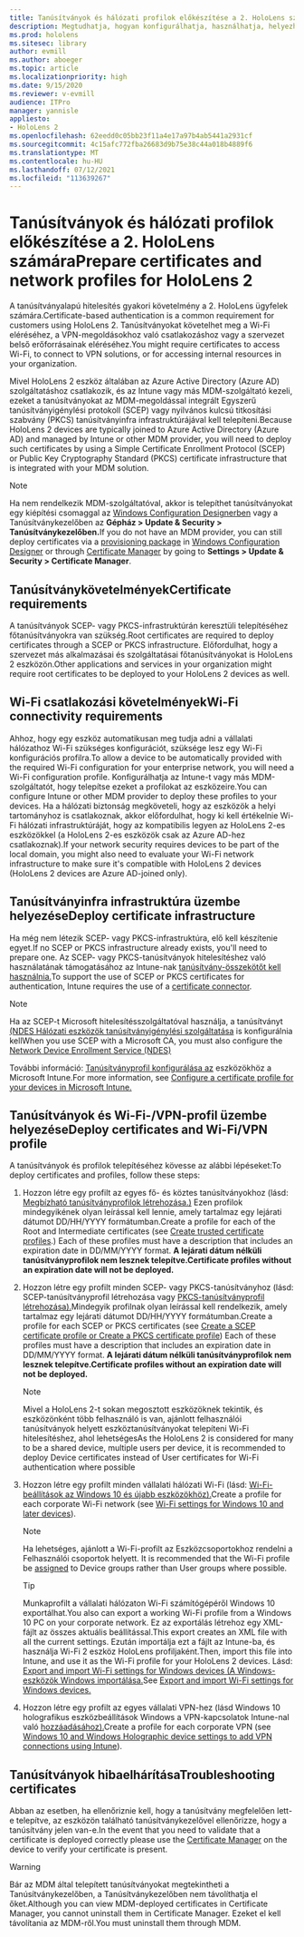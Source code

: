 ```yaml
---
title: Tanúsítványok és hálózati profilok előkészítése a 2. HoloLens számára
description: Megtudhatja, hogyan konfigurálhatja, használhatja, helyezheti üzembe és háríthatja el a hálózati tanúsítványokat HoloLens 2 vegyes valóságú eszközön.
ms.prod: hololens
ms.sitesec: library
author: evmill
ms.author: aboeger
ms.topic: article
ms.localizationpriority: high
ms.date: 9/15/2020
ms.reviewer: v-evmill
audience: ITPro
manager: yannisle
appliesto:
- HoloLens 2
ms.openlocfilehash: 62eedd0c05bb23f11a4e17a97b4ab5441a2931cf
ms.sourcegitcommit: 4c15afc772fba26683d9b75e38c44a018b4889f6
ms.translationtype: MT
ms.contentlocale: hu-HU
ms.lasthandoff: 07/12/2021
ms.locfileid: "113639267"
---
```

# <a name="prepare-certificates-and-network-profiles-for-hololens-2"></a><span data-ttu-id="fb454-103">Tanúsítványok és hálózati profilok előkészítése a 2. HoloLens számára</span><span class="sxs-lookup"><span data-stu-id="fb454-103">Prepare certificates and network profiles for HoloLens 2</span></span>

<span data-ttu-id="fb454-104">A tanúsítványalapú hitelesítés gyakori követelmény a 2. HoloLens ügyfelek számára.</span><span class="sxs-lookup"><span data-stu-id="fb454-104">Certificate-based authentication is a common requirement for customers using HoloLens 2.</span></span> <span data-ttu-id="fb454-105">Tanúsítványokat követelhet meg a Wi-Fi eléréséhez, a VPN-megoldásokhoz való csatlakozáshoz vagy a szervezet belső erőforrásainak eléréséhez.</span><span class="sxs-lookup"><span data-stu-id="fb454-105">You might require certificates to access Wi-Fi, to connect to VPN solutions, or for accessing internal resources in your organization.</span></span>

<span data-ttu-id="fb454-106">Mivel HoloLens 2 eszköz általában az Azure Active Directory (Azure AD) szolgáltatáshoz csatlakozik, és az Intune vagy más MDM-szolgáltató kezeli, ezeket a tanúsítványokat az MDM-megoldással integrált Egyszerű tanúsítványigénylési protokoll (SCEP) vagy nyilvános kulcsú titkosítási szabvány (PKCS) tanúsítványinfra infrastruktúrájával kell telepíteni.</span><span class="sxs-lookup"><span data-stu-id="fb454-106">Because HoloLens 2 devices are typically joined to Azure Active Directory (Azure AD) and managed by Intune or other MDM provider, you will need to deploy such certificates by using a Simple Certificate Enrollment Protocol (SCEP) or Public Key Cryptography Standard (PKCS) certificate infrastructure that is integrated with your MDM solution.</span></span> 

>[!NOTE]
> <span data-ttu-id="fb454-107">Ha nem rendelkezik MDM-szolgáltatóval, akkor is [](hololens-provisioning.md#steps-for-creating-provisioning-packages) telepíthet tanúsítványokat egy kiépítési [](certificate-manager.md) csomaggal az [Windows Configuration Designerben](https://www.microsoft.com/p/windows-configuration-designer/9nblggh4tx22?rtc=1&activetab=pivot:regionofsystemrequirementstab) vagy a Tanúsítványkezelőben az **Gépház > Update & Security > Tanúsítványkezelőben.**</span><span class="sxs-lookup"><span data-stu-id="fb454-107">If you do not have an MDM provider, you can still deploy certificates via a [provisioning package](hololens-provisioning.md#steps-for-creating-provisioning-packages) in [Windows Configuration Designer](https://www.microsoft.com/p/windows-configuration-designer/9nblggh4tx22?rtc=1&activetab=pivot:regionofsystemrequirementstab) or through [Certificate Manager](certificate-manager.md) by going to **Settings > Update & Security > Certificate Manager**.</span></span>

## <a name="certificate-requirements"></a><span data-ttu-id="fb454-108">Tanúsítványkövetelmények</span><span class="sxs-lookup"><span data-stu-id="fb454-108">Certificate requirements</span></span>
<span data-ttu-id="fb454-109">A tanúsítványok SCEP- vagy PKCS-infrastruktúrán keresztüli telepítéséhez főtanúsítványokra van szükség.</span><span class="sxs-lookup"><span data-stu-id="fb454-109">Root certificates are required to deploy certificates through a SCEP or PKCS infrastructure.</span></span> <span data-ttu-id="fb454-110">Előfordulhat, hogy a szervezet más alkalmazásai és szolgáltatásai főtanúsítványokat is HoloLens 2 eszközön.</span><span class="sxs-lookup"><span data-stu-id="fb454-110">Other applications and services in your organization might require root certificates to be deployed to your HoloLens 2 devices as well.</span></span> 

## <a name="wi-fi-connectivity-requirements"></a><span data-ttu-id="fb454-111">Wi-Fi csatlakozási követelmények</span><span class="sxs-lookup"><span data-stu-id="fb454-111">Wi-Fi connectivity requirements</span></span>
<span data-ttu-id="fb454-112">Ahhoz, hogy egy eszköz automatikusan meg tudja adni a vállalati hálózathoz Wi-Fi szükséges konfigurációt, szüksége lesz egy Wi-Fi konfigurációs profilra.</span><span class="sxs-lookup"><span data-stu-id="fb454-112">To allow a device to be automatically provided with the required Wi-Fi configuration for your enterprise network, you will need a Wi-Fi configuration profile.</span></span> <span data-ttu-id="fb454-113">Konfigurálhatja az Intune-t vagy más MDM-szolgáltatót, hogy telepítse ezeket a profilokat az eszközeire.</span><span class="sxs-lookup"><span data-stu-id="fb454-113">You can configure Intune or other MDM provider to deploy these profiles to your devices.</span></span> <span data-ttu-id="fb454-114">Ha a hálózati biztonság megköveteli, hogy az eszközök a helyi tartományhoz is csatlakoznak, akkor előfordulhat, hogy ki kell értékelnie Wi-Fi hálózati infrastruktúráját, hogy az kompatibilis legyen az HoloLens 2-es eszközökkel (a HoloLens 2-es eszközök csak az Azure AD-hez csatlakoznak).</span><span class="sxs-lookup"><span data-stu-id="fb454-114">If your network security requires devices to be part of the local domain, you might also need to evaluate your Wi-Fi network infrastructure to make sure it's compatible with HoloLens 2 devices (HoloLens 2 devices are Azure AD-joined only).</span></span>

## <a name="deploy-certificate-infrastructure"></a><span data-ttu-id="fb454-115">Tanúsítványinfra infrastruktúra üzembe helyezése</span><span class="sxs-lookup"><span data-stu-id="fb454-115">Deploy certificate infrastructure</span></span>
<span data-ttu-id="fb454-116">Ha még nem létezik SCEP- vagy PKCS-infrastruktúra, elő kell készítenie egyet.</span><span class="sxs-lookup"><span data-stu-id="fb454-116">If no SCEP or PKCS infrastructure already exists, you'll need to prepare one.</span></span> <span data-ttu-id="fb454-117">Az SCEP- vagy PKCS-tanúsítványok hitelesítéshez való használatának támogatásához az Intune-nak [tanúsítvány-összekötőt kell használnia.](/mem/intune/protect/certificate-connectors)</span><span class="sxs-lookup"><span data-stu-id="fb454-117">To support the use of SCEP or PKCS certificates for authentication, Intune requires the use of a [certificate connector](/mem/intune/protect/certificate-connectors).</span></span>

> [!NOTE]
> <span data-ttu-id="fb454-118">Ha az SCEP-t Microsoft hitelesítésszolgáltatóval használja, a tanúsítványt [(NDES Hálózati eszközök tanúsítványigénylési szolgáltatása](/mem/intune/protect/certificates-scep-configure#set-up-ndes) is konfigurálnia kell</span><span class="sxs-lookup"><span data-stu-id="fb454-118">When you use SCEP with a Microsoft CA, you must also configure the [Network Device Enrollment Service (NDES)](/mem/intune/protect/certificates-scep-configure#set-up-ndes)</span></span>

<span data-ttu-id="fb454-119">További információ: [Tanúsítványprofil konfigurálása az](/intune/certificates-configure) eszközökhöz a Microsoft Intune.</span><span class="sxs-lookup"><span data-stu-id="fb454-119">For more information, see [Configure a certificate profile for your devices in Microsoft Intune.](/intune/certificates-configure)</span></span>

## <a name="deploy-certificates-and-wi-fivpn-profile"></a><span data-ttu-id="fb454-120">Tanúsítványok és Wi-Fi-/VPN-profil üzembe helyezése</span><span class="sxs-lookup"><span data-stu-id="fb454-120">Deploy certificates and Wi-Fi/VPN profile</span></span>
<span data-ttu-id="fb454-121">A tanúsítványok és profilok telepítéséhez kövesse az alábbi lépéseket:</span><span class="sxs-lookup"><span data-stu-id="fb454-121">To deploy certificates and profiles, follow these steps:</span></span>
1.  <span data-ttu-id="fb454-122">Hozzon létre egy profilt az egyes fő- és köztes tanúsítványokhoz (lásd: [Megbízható tanúsítványprofilok létrehozása.)](/intune/protect/certificates-configure#create-trusted-certificate-profiles) Ezen profilok mindegyikének olyan leírással kell lennie, amely tartalmaz egy lejárati dátumot DD/HH/YYYY formátumban.</span><span class="sxs-lookup"><span data-stu-id="fb454-122">Create a profile for each of the Root and Intermediate certificates (see [Create trusted certificate profiles](/intune/protect/certificates-configure#create-trusted-certificate-profiles).) Each of these profiles must have a description that includes an expiration date in DD/MM/YYYY format.</span></span> <span data-ttu-id="fb454-123">**A lejárati dátum nélküli tanúsítványprofilok nem lesznek telepítve.**</span><span class="sxs-lookup"><span data-stu-id="fb454-123">**Certificate profiles without an expiration date will not be deployed.**</span></span>
1.  <span data-ttu-id="fb454-124">Hozzon létre egy profilt minden SCEP- vagy PKCS-tanúsítványhoz (lásd: SCEP-tanúsítványprofil létrehozása vagy [PKCS-tanúsítványprofil létrehozása).](/intune/protect/certficates-pfx-configure#create-a-pkcs-certificate-profile)Mindegyik profilnak olyan leírással kell rendelkezik, amely tartalmaz egy lejárati dátumot DD/HH/YYYY formátumban.</span><span class="sxs-lookup"><span data-stu-id="fb454-124">Create a profile for each SCEP or PKCS certificates (see [Create a SCEP certificate profile or Create a PKCS certificate profile](/intune/protect/certficates-pfx-configure#create-a-pkcs-certificate-profile)) Each of these profiles must have a description that includes an expiration date in DD/MM/YYYY format.</span></span> <span data-ttu-id="fb454-125">**A lejárati dátum nélküli tanúsítványprofilok nem lesznek telepítve.**</span><span class="sxs-lookup"><span data-stu-id="fb454-125">**Certificate profiles without an expiration date will not be deployed.**</span></span>

    > [!NOTE]
    > <span data-ttu-id="fb454-126">Mivel a HoloLens 2-t sokan megosztott eszközöknek tekintik, és eszközönként több felhasználó is van, ajánlott felhasználói tanúsítványok helyett eszköztanúsítványokat telepíteni Wi-Fi hitelesítéshez, ahol lehetséges</span><span class="sxs-lookup"><span data-stu-id="fb454-126">As the HoloLens 2 is considered for many to be a shared device, multiple users per device, it is recommended to deploy Device certificates instead of User certificates for Wi-Fi authentication where possible</span></span>

3.  <span data-ttu-id="fb454-127">Hozzon létre egy profilt minden vállalati hálózati Wi-Fi (lásd: [Wi-Fi-beállítások az Windows 10 és újabb eszközökhöz).](/intune/wi-fi-settings-windows)</span><span class="sxs-lookup"><span data-stu-id="fb454-127">Create a profile for each corporate Wi-Fi network (see [Wi-Fi settings for Windows 10 and later devices](/intune/wi-fi-settings-windows)).</span></span> 
    > [!NOTE]
    > <span data-ttu-id="fb454-128">Ha lehetséges, ajánlott a Wi-Fi-profilt az Eszközcsoportokhoz rendelni a Felhasználói csoportok helyett. [](/mem/intune/configuration/device-profile-assign)</span><span class="sxs-lookup"><span data-stu-id="fb454-128">It is recommended that the Wi-Fi profile be [assigned](/mem/intune/configuration/device-profile-assign) to Device groups rather than User groups where possible.</span></span> 

    > [!TIP]
    > <span data-ttu-id="fb454-129">Munkaprofilt a vállalati hálózaton Wi-Fi számítógépéről Windows 10 exportálhat.</span><span class="sxs-lookup"><span data-stu-id="fb454-129">You also can export a working Wi-Fi profile from a Windows 10 PC on your corporate network.</span></span> <span data-ttu-id="fb454-130">Ez az exportálás létrehoz egy XML-fájlt az összes aktuális beállítással.</span><span class="sxs-lookup"><span data-stu-id="fb454-130">This export creates an XML file with all the current settings.</span></span> <span data-ttu-id="fb454-131">Ezután importálja ezt a fájlt az Intune-ba, és használja Wi-Fi 2 eszköz HoloLens profiljaként.</span><span class="sxs-lookup"><span data-stu-id="fb454-131">Then, import this file into Intune, and use it as the Wi-Fi profile for your HoloLens 2 devices.</span></span> <span data-ttu-id="fb454-132">Lásd: [Export and import Wi-Fi settings for Windows devices (A Windows-eszközök Windows importálása.](/mem/intune/configuration/wi-fi-settings-import-windows-8-1)</span><span class="sxs-lookup"><span data-stu-id="fb454-132">See [Export and import Wi-Fi settings for Windows devices.](/mem/intune/configuration/wi-fi-settings-import-windows-8-1)</span></span>

4.  <span data-ttu-id="fb454-133">Hozzon létre egy profilt az egyes vállalati VPN-hez (lásd Windows 10 holografikus eszközbeállítások Windows a VPN-kapcsolatok Intune-nal való [hozzáadásához).](/intune/vpn-settings-windows-10)</span><span class="sxs-lookup"><span data-stu-id="fb454-133">Create a profile for each corporate VPN (see [Windows 10 and Windows Holographic device settings to add VPN connections using Intune](/intune/vpn-settings-windows-10)).</span></span>

## <a name="troubleshooting-certificates"></a><span data-ttu-id="fb454-134">Tanúsítványok hibaelhárítása</span><span class="sxs-lookup"><span data-stu-id="fb454-134">Troubleshooting certificates</span></span>

<span data-ttu-id="fb454-135">Abban az esetben, ha ellenőriznie kell, hogy a [](certificate-manager.md) tanúsítvány megfelelően lett-e telepítve, az eszközön található tanúsítványkezelővel ellenőrizze, hogy a tanúsítvány jelen van-e.</span><span class="sxs-lookup"><span data-stu-id="fb454-135">In the event that you need to validate that a certificate is deployed correctly please use the [Certificate Manager](certificate-manager.md) on the device to verify your certificate is present.</span></span>  

>[!WARNING]
> <span data-ttu-id="fb454-136">Bár az MDM által telepített tanúsítványokat megtekintheti a Tanúsítványkezelőben, a Tanúsítványkezelőben nem távolíthatja el őket.</span><span class="sxs-lookup"><span data-stu-id="fb454-136">Although you can view MDM-deployed certificates in Certificate Manager, you cannot uninstall them in Certificate Manager.</span></span> <span data-ttu-id="fb454-137">Ezeket el kell távolítania az MDM-ről.</span><span class="sxs-lookup"><span data-stu-id="fb454-137">You must uninstall them through MDM.</span></span>


